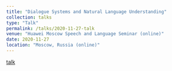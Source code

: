 ```yaml
---
title: "Dialogue Systems and Natural Language Understanding"
collection: talks
type: "Talk"
permalink: /talks/2020-11-27-talk
venue: "Huawei Moscow Speech and Language Seminar (online)"
date: 2020-11-27
location: "Moscow, Russia (online)"
---
```


[talk](https://www.youtube.com/watch?v=yFdv5V8Qy54)
